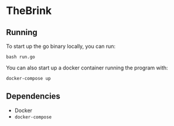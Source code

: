 # TheBrink

## Running
To start up the go binary locally, you can run:

```shell
bash run.go
```

You can also start up a docker container running the program with:

```shell
docker-compose up
```

## Dependencies
- Docker
- `docker-compose`